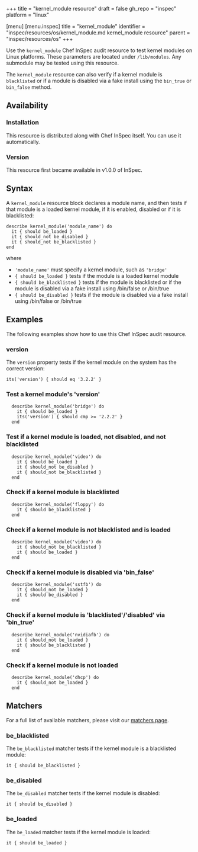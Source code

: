 +++
title = "kernel_module resource"
draft = false
gh_repo = "inspec"
platform = "linux"

[menu]
  [menu.inspec]
    title = "kernel_module"
    identifier = "inspec/resources/os/kernel_module.md kernel_module resource"
    parent = "inspec/resources/os"
+++

Use the `kernel_module` Chef InSpec audit resource to test kernel modules on Linux
platforms. These parameters are located under `/lib/modules`. Any submodule may
be tested using this resource.

The `kernel_module` resource can also verify if a kernel module is `blacklisted`
or if a module is disabled via a fake install using the `bin_true` or `bin_false`
method.

## Availability

### Installation

This resource is distributed along with Chef InSpec itself. You can use it automatically.

### Version

This resource first became available in v1.0.0 of InSpec.

## Syntax

A `kernel_module` resource block declares a module name, and then tests if that
module is a loaded kernel module, if it is enabled, disabled or if it is
blacklisted:

    describe kernel_module('module_name') do
      it { should be_loaded }
      it { should_not be_disabled }
      it { should_not be_blacklisted }
    end

where

- `'module_name'` must specify a kernel module, such as `'bridge'`
- `{ should be_loaded }` tests if the module is a loaded kernel module
- `{ should be_blacklisted }` tests if the module is blacklisted or if the module is disabled via a fake install using /bin/false or /bin/true
- `{ should be_disabled }` tests if the module is disabled via a fake install using /bin/false or /bin/true

## Examples

The following examples show how to use this Chef InSpec audit resource.

### version

The `version` property tests if the kernel module on the system has the correct version:

    its('version') { should eq '3.2.2' }

### Test a kernel module's 'version'

      describe kernel_module('bridge') do
        it { should be_loaded }
        its('version') { should cmp >= '2.2.2' }
      end

### Test if a kernel module is loaded, not disabled, and not blacklisted

      describe kernel_module('video') do
        it { should be_loaded }
        it { should_not be_disabled }
        it { should_not be_blacklisted }
      end

### Check if a kernel module is blacklisted

      describe kernel_module('floppy') do
        it { should be_blacklisted }
      end

### Check if a kernel module is _not_ blacklisted and is loaded

      describe kernel_module('video') do
        it { should_not be_blacklisted }
        it { should be_loaded }
      end

### Check if a kernel module is disabled via 'bin_false'

      describe kernel_module('sstfb') do
        it { should_not be_loaded }
        it { should be_disabled }
      end

### Check if a kernel module is 'blacklisted'/'disabled' via 'bin_true'

      describe kernel_module('nvidiafb') do
        it { should_not be_loaded }
        it { should be_blacklisted }
      end

### Check if a kernel module is not loaded

      describe kernel_module('dhcp') do
        it { should_not be_loaded }
      end

## Matchers

For a full list of available matchers, please visit our [matchers page](/inspec/matchers/).

### be_blacklisted

The `be_blacklisted` matcher tests if the kernel module is a blacklisted module:

    it { should be_blacklisted }

### be_disabled

The `be_disabled` matcher tests if the kernel module is disabled:

    it { should be_disabled }

### be_loaded

The `be_loaded` matcher tests if the kernel module is loaded:

    it { should be_loaded }

